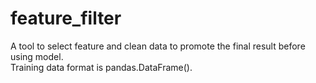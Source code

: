 # feature_filter
A tool to select feature and clean data to promote the final result before using model.    
Training data format is pandas.DataFrame().    
